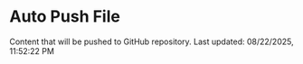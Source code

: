 # Auto Push File

Content that will be pushed to GitHub repository.
Last updated: 08/22/2025, 11:52:22 PM